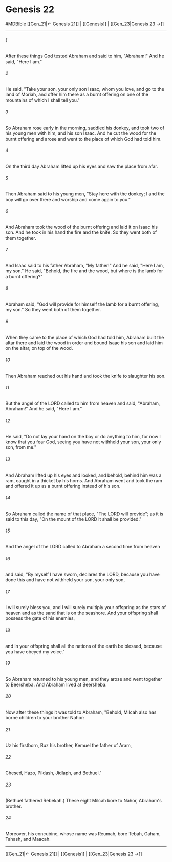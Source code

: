 # Genesis 22
#MDBible
[[Gen_21|← Genesis 21]] | [[Genesis]] | [[Gen_23|Genesis 23 →]]

***

###### 1 
After these things God tested Abraham and said to him, "Abraham!" And he said, "Here I am." 

###### 2 
He said, "Take your son, your only son Isaac, whom you love, and go to the land of Moriah, and offer him there as a burnt offering on one of the mountains of which I shall tell you." 

###### 3 
So Abraham rose early in the morning, saddled his donkey, and took two of his young men with him, and his son Isaac. And he cut the wood for the burnt offering and arose and went to the place of which God had told him. 

###### 4 
On the third day Abraham lifted up his eyes and saw the place from afar. 

###### 5 
Then Abraham said to his young men, "Stay here with the donkey; I and the boy will go over there and worship and come again to you." 

###### 6 
And Abraham took the wood of the burnt offering and laid it on Isaac his son. And he took in his hand the fire and the knife. So they went both of them together. 

###### 7 
And Isaac said to his father Abraham, "My father!" And he said, "Here I am, my son." He said, "Behold, the fire and the wood, but where is the lamb for a burnt offering?" 

###### 8 
Abraham said, "God will provide for himself the lamb for a burnt offering, my son." So they went both of them together. 

###### 9 
When they came to the place of which God had told him, Abraham built the altar there and laid the wood in order and bound Isaac his son and laid him on the altar, on top of the wood. 

###### 10 
Then Abraham reached out his hand and took the knife to slaughter his son. 

###### 11 
But the angel of the LORD called to him from heaven and said, "Abraham, Abraham!" And he said, "Here I am." 

###### 12 
He said, "Do not lay your hand on the boy or do anything to him, for now I know that you fear God, seeing you have not withheld your son, your only son, from me." 

###### 13 
And Abraham lifted up his eyes and looked, and behold, behind him was a ram, caught in a thicket by his horns. And Abraham went and took the ram and offered it up as a burnt offering instead of his son. 

###### 14 
So Abraham called the name of that place, "The LORD will provide"; as it is said to this day, "On the mount of the LORD it shall be provided." 

###### 15 
And the angel of the LORD called to Abraham a second time from heaven 

###### 16 
and said, "By myself I have sworn, declares the LORD, because you have done this and have not withheld your son, your only son, 

###### 17 
I will surely bless you, and I will surely multiply your offspring as the stars of heaven and as the sand that is on the seashore. And your offspring shall possess the gate of his enemies, 

###### 18 
and in your offspring shall all the nations of the earth be blessed, because you have obeyed my voice." 

###### 19 
So Abraham returned to his young men, and they arose and went together to Beersheba. And Abraham lived at Beersheba. 

###### 20 
Now after these things it was told to Abraham, "Behold, Milcah also has borne children to your brother Nahor: 

###### 21 
Uz his firstborn, Buz his brother, Kemuel the father of Aram, 

###### 22 
Chesed, Hazo, Pildash, Jidlaph, and Bethuel." 

###### 23 
(Bethuel fathered Rebekah.) These eight Milcah bore to Nahor, Abraham's brother. 

###### 24 
Moreover, his concubine, whose name was Reumah, bore Tebah, Gaham, Tahash, and Maacah. 

***

[[Gen_21|← Genesis 21]] | [[Genesis]] | [[Gen_23|Genesis 23 →]]
